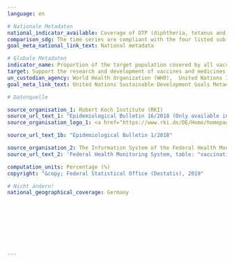 ```yaml
---
language: en

# Nationale Metadaten
national_indicator_available: Coverage of DTP (diphtheria, tetanus and pertussis) containing vaccine at school entrance <br> Coverage of HPV containing vaccine of 15 years old girls <br> Coverage of measles containing vaccine at school entrance <br> Coverage of pneumococcal conjugate vaccine at school entrance
comparison_sdg: The time series are compliant with the four listed sub-indicators in the international metadata description.
goal_meta_national_link_text: National metadata

# Globale Metadaten
indicator_name: Proportion of the target population covered by all vaccines included in their national programme
target: Support the research and development of vaccines and medicines for the communicable and non-communicable diseases that primarily affect developing countries, provide access to affordable essential medicines and vaccines, in accordance with the Doha Declaration on the TRIPS Agreement and Public Health, which affirms the right of developing countries to use to the full the provisions in the Agreement on Trade-Related Aspects of Intellectual Property Rights regarding flexibilities to protect public health, and, in particular, provide access to medicines for all
un_custodian_agency: World Health Organization (WHO),  United Nations International Children's Fund (UNICEF)
goal_meta_link_text: United Nations Sustainable Development Goals Metadata

# Datenquelle

source_organisation_1: Robert Koch Institute (RKI)
source_url_text_1: "Epidemiological Bulletin 16/2018 (Only available in German)"
source_organisation_logo_1: <a href="https://www.rki.de/DE/Home/homepage_node.html;jsessionid=897A9328BDF1782EBE1DD1059F3E66E5.2_cid298"><img src="https://g205sdgs.github.io/sdg-indicators/public/LogosEn/bmel.png" alt="Logo RKI" /></a>

source_url_text_1b: "Epidemiological Bulletin 1/2018"

source_organisation_2: The Information System of the Federal Health Monitoring
source_url_text_2: 'Federal Health Monitoring System, table: "vaccination coverage of children presenting their vaccination card at school entry health examinations"'

computation_units: Percentage (%)
copyright: "&copy; Federal Statistical Office (Destatis), 2019"

# Nicht ändern!
national_geographical_coverage: Germany









---
```


